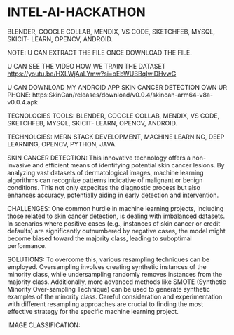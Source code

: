 # INTEL-AI-HACKATHON
 BLENDER, GOOGLE COLLAB, MENDIX, VS CODE, SKETCHFEB, MYSQL, SKICIT- LEARN, OPENCV, ANDROID.

 NOTE: U CAN EXTRACT THE FILE ONCE DOWNLOAD THE FILE.

U CAN SEE THE VIDEO HOW WE TRAIN THE DATASET https://youtu.be/HXLWjAaLYmw?si=oEbWUBBqIwiDHvwG

U CAN DOWNLOAD MY ANDROID APP SKIN CANCER DETECTION OWN UR PHONE: https:SkinCan/releases/download/v0.0.4/skincan-arm64-v8a-v0.0.4.apk

TECNOLOGIES TOOLS: BLENDER, GOOGLE COLLAB, MENDIX, VS CODE, SKETCHFEB, MYSQL, SKICIT- LEARN, OPENCV, ANDROID.

TECHNOLGIES: MERN STACK DEVELOPMENT, MACHINE LEARNING, DEEP LEARNING, OPENCV, PYTHON, JAVA.

SKIN CANCER DETECTION: This innovative technology offers a non-invasive and efficient means of identifying potential skin cancer lesions. By analyzing vast datasets of dermatological images, machine learning algorithms can recognize patterns indicative of malignant or benign conditions. This not only expedites the diagnostic process but also enhances accuracy, potentially aiding in early detection and intervention.

CHALLENGES: One common hurdle in machine learning projects, including those related to skin cancer detection, is dealing with imbalanced datasets. In scenarios where positive cases (e.g., instances of skin cancer or credit defaults) are significantly outnumbered by negative cases, the model might become biased toward the majority class, leading to suboptimal performance.

SOLUTIONS: To overcome this, various resampling techniques can be employed. Oversampling involves creating synthetic instances of the minority class, while undersampling randomly removes instances from the majority class. Additionally, more advanced methods like SMOTE (Synthetic Minority Over-sampling Technique) can be used to generate synthetic examples of the minority class. Careful consideration and experimentation with different resampling approaches are crucial to finding the most effective strategy for the specific machine learning project.

IMAGE CLASSIFICATION:



